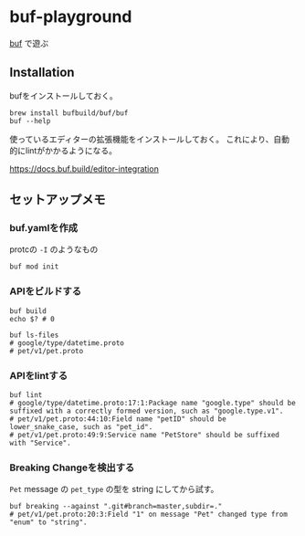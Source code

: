 # buf-playground

[buf](https://docs.buf.build/introduction) で遊ぶ

## Installation

bufをインストールしておく。

```shell
brew install bufbuild/buf/buf
buf --help
```

使っているエディターの拡張機能をインストールしておく。
これにより、自動的にlintがかかるようになる。

https://docs.buf.build/editor-integration

## セットアップメモ

### buf.yamlを作成

protcの `-I` のようなもの

```shell
buf mod init
```

### APIをビルドする

```shell
buf build
echo $? # 0

buf ls-files
# google/type/datetime.proto
# pet/v1/pet.proto

```

### APIをlintする

```shell
buf lint
# google/type/datetime.proto:17:1:Package name "google.type" should be suffixed with a correctly formed version, such as "google.type.v1".
# pet/v1/pet.proto:44:10:Field name "petID" should be lower_snake_case, such as "pet_id".
# pet/v1/pet.proto:49:9:Service name "PetStore" should be suffixed with "Service".
```

### Breaking Changeを検出する

`Pet` message の `pet_type` の型を string にしてから試す。

```shell
buf breaking --against ".git#branch=master,subdir=." 
# pet/v1/pet.proto:20:3:Field "1" on message "Pet" changed type from "enum" to "string".

```